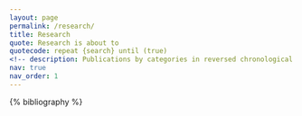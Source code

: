```yaml
---
layout: page
permalink: /research/
title: Research
quote: Research is about to
quotecode: repeat {search} until (true)
<!-- description: Publications by categories in reversed chronological order. -->
nav: true
nav_order: 1
---
```


<!-- _pages/publications.md -->
<div class="publications">

{% bibliography %}

</div>
